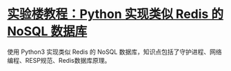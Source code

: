 
# [实验楼教程：Python 实现类似 Redis 的 NoSQL 数据库 ](https://www.shiyanlou.com/courses/1139)

使用 Python3 实现类似 Redis 的 NoSQL 数据库，知识点包括了守护进程、网络编程、RESP规范、Redis数据库原理。
